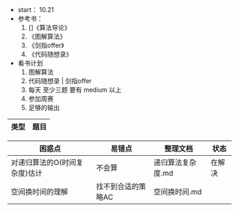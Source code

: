 - start： 10.21
- 参考书：
    1. []《算法导论》
    2. 《图解算法》
    3. 《剑指offer》
    4. 《代码随想录》
- 看书计划
    1. 图解算法 
    2. 代码随想录 | 剑指offer
    3. 每天 至少三题 要有 medium 以上
    4. 参加周赛
    5. 足够的输出

|类型|题目|
|--|--|


|困惑点|易错点|整理文档|状态|
|--|--|--|---|
|对递归算法的O(时间复杂度)估计|不会算|递归算法复杂度.md|在解决|
|空间换时间的理解|找不到合适的策略AC|空间换时间.md|